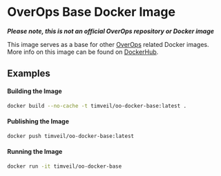 # OverOps Base Docker Image

__*Please note, this is not an official OverOps repository or Docker image*__

This image serves as a base for other [OverOps](http://www.overops.com) related Docker images.  More info on this image can be found on [DockerHub](https://hub.docker.com/r/timveil/oo-docker-base/).


## Examples

#### Building the Image

```bash
docker build --no-cache -t timveil/oo-docker-base:latest .
```

#### Publishing the Image

```bash
docker push timveil/oo-docker-base:latest
```

#### Running the Image
 
```bash
docker run -it timveil/oo-docker-base
```